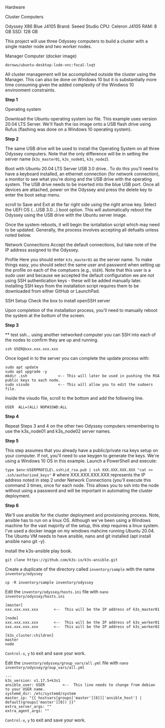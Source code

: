 Hardware

Cluster Computers

Odyssey X86 Blue J4105
Brand:  Seeed Studio
CPU:    Celeron J4105
RAM:    8 GB
SSD:    128 GB

This project will use three Odyssey computers to build a cluster with a single master node and two worker nodes.

Manager Computer (docker image)

`dorowu/ubuntu-desktop-lxde-vnc:focal-lxqt`

All cluster management will be accomplished outside the cluster using the Manager.  This can also be done on Windows 10 but it is substantially more time consuming given the added complexity of the Windwos 10 environment constraints.

**Step 1**

Operating system

Download the Ubuntu operating system iso file.  This example uses version 20.04 LTS Server.  We'll flash the iso image onto a USB flash drive using Rufus (flashing was done on a Windows 10 operating system).

**Step 2**

The same USB drive will be used to install the Operating System on all three Odyssey computers.  Note that the only difference will be in setting the server name (`k3s_master01`, `k3s_node01`, `k3s_node2`).

Boot with Ubuntu 20.04 LTS Server USB 3.0 drive..  To do this you'll need to have a keyboard installed, an ethernet connection (for network connection), a monitor to see what you're doing and the USB drive with the operating system.  The USB drive needs to be inserted into the blue USB port.  Once all devices are attached, power on the Odyssey and press the delete key to enter the boot setup menu.

scroll to Save and Exit at the far right side using the right arrow key.  Select the UEFI OS (...USB 3.0...) boot option.  This will automatically reboot the Odyssey using the USB drive with the Ubuntu server image.

Once the system reboots, it will begin the isntallation script which may need to be updated.  Generally, the process involves accepting all defualts unless noted below.

Network Connections
Accept the default connections, but take note of the IP address assigned to the Odyssey.

Profile
Here you should enter `k3s_master01` as the server name.  To make things easy, you should select the same user and password when setting up the profile on each of the comptuers (e.g., `USER`).  Note that this user is a sudo user and because we accepted the default configuration we are not using SSH authentication keys - these will be added manually later.  Installing SSH keys from the installation script requires them to be downloaded from either GitHub or LaunchPad.

SSH Setup
Check the box to install openSSH server

Upon completion of the installation process, you'll need to manually reboot the system at the bottom of the screen.

**Step 3**

** test ssh...
using another networked computer you can SSH into each of the nodes to confirm they are up and running.

`ssh USER@xxx.xxx.xxx.xxx`

Once loged in to the server you can complete the update process with:

```
sudo apt update
sudo apt upgrade -y
mkdir .ssh              <-- This will later be used in pushing the RSA public keys to each node.
sudo visudo             <-- This will allow you to edit the sudoers file.  
```

Inside the visudo file, scroll to the bottom and add the following line.

`USER  ALL=(ALL) NOPASSWD:ALL`

**Step 4**

Repeat Steps 3 and 4 on the other two Odyssey computers remembering to use the k3s_node01 and k3s_node02 server names.

**Step 5**

This step assumes that you already have a public/private rsa keys setup on your computer.  If not, you'll need to use keygen to generate the keys.  We're using a Windows 10 OS in this example.  Launch a PowerShell and execute:

`type $env:USERPROFILE\.ssh\id_rsa.pub | ssh XXX.XXX.XXX.XXX "cat >> .ssh/authorized_keys"`  # where XXX.XXX.XXX.XXX represents the IP address noted in step 2 under Network Connections (you'll execute this command 3 times, once for each node.  This allows you to ssh into the node without using a password and will be important in automating the cluster deployment.

**Step 6**

We'll use ansible for the cluster deployment and provisioning process.  Note, ansible has to run on a linux OS.  Although we've been using a Windows machine for the vast majority of the setup, this step requires a linux system.  I've used a docker image on my windows mahcine running Ubuntu 20.04.  The Ubuntu VM needs to have ansible, nano and git installed (apt install ansible nano git -y).  

Install the k3s-ansible play book.

`git clone https://github.com/k3s-io/k3s-ansible.git`

Create a duplicate of the directory called `inventory/sample` with the name `inventory/odyssey`

`cp -R inventory/sample inventory/odyssey`

Edit the `inventory/odyssey/hosts.ini` file with `nano inventory/odyssey/hosts.ini`

```
[master]
xxx.xxx.xxx.xxx       <--  This will be the IP address of k3s_master01

[node]
xxx.xxx.xxx.xxx       <--  This will be the IP address of k3s_worker01
xxx.xxx.xxx.xxx       <--  This will be the IP address of k3s_worker02

[k3s_cluster:children]
master
node
```

`Control-x`, `y` to exit and save your work.

Edit the `inventory/odyssey/group_vars/all.yml` file with `nano inventory/odyssey/group_vars/all.yml`

```
---
k3s_version: v1.17.5+k3s1
ansible_user: USER        <--  This line needs to change from debian to your USER name.
systemd_dir: /etc/systemd/system
master_ip: "{{ hostvars[groups['master'][0]]['ansible_host'] | default(groups['master'][0]) }}"
extra_server_args: ""
extra_agent_args: ""
```

`Control-x`, `y` to exit and save your work.
